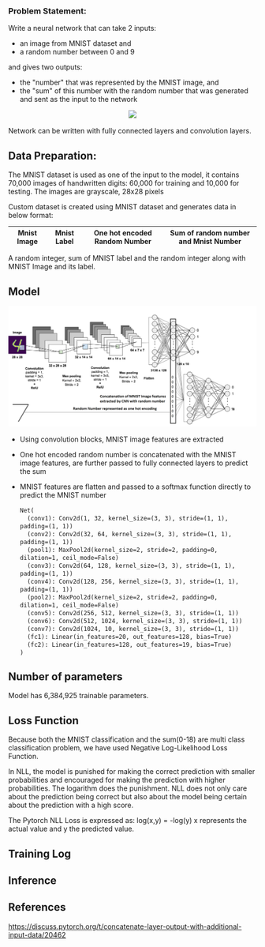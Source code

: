 ### Problem Statement:

Write a neural network that can take 2 inputs:
* an image from MNIST dataset and
* a random number between 0 and 9

and gives two outputs:
* the "number" that was represented by the MNIST image, and
* the "sum" of this number with the random number that was generated and sent as the input to the network

<p align="center"><img src="https://user-images.githubusercontent.com/42609155/118740404-6aee2180-b869-11eb-9a42-d72efbc4f132.png" width="600"></p>

Network can be written with fully connected layers and convolution layers. 


## Data Preparation:

The MNIST dataset is used as one of the input to the model, it contains 70,000 images of handwritten digits: 60,000 for training and 10,000 for testing. The images are grayscale, 28x28 pixels

Custom dataset is created using MNIST dataset and generates data in below format: 

|Mnist Image|Mnist Label|One hot encoded Random Number|Sum of random number and Mnist Number| 
|----|-----|------|-----|

A random integer, sum of MNIST label and the random integer along with MNIST Image and its label. 

## Model

<p align="center"><img src="https://github.com/gkdivya/EVA/blob/7b9feda284e2b2eb7342e1652f7efb5e95206e09/3_PyTorchNeuralNetwork/assets/MNIST_RandomAddition.png" width="800"></p>

* Using convolution blocks, MNIST image features are extracted 
* One hot encoded random number is concatenated with the MNIST image features, are further passed to fully connected layers to predict the sum
* MNIST features are flatten and passed to a softmax function directly to predict the MNIST number

      Net(
        (conv1): Conv2d(1, 32, kernel_size=(3, 3), stride=(1, 1), padding=(1, 1))
        (conv2): Conv2d(32, 64, kernel_size=(3, 3), stride=(1, 1), padding=(1, 1))
        (pool1): MaxPool2d(kernel_size=2, stride=2, padding=0, dilation=1, ceil_mode=False)
        (conv3): Conv2d(64, 128, kernel_size=(3, 3), stride=(1, 1), padding=(1, 1))
        (conv4): Conv2d(128, 256, kernel_size=(3, 3), stride=(1, 1), padding=(1, 1))
        (pool2): MaxPool2d(kernel_size=2, stride=2, padding=0, dilation=1, ceil_mode=False)
        (conv5): Conv2d(256, 512, kernel_size=(3, 3), stride=(1, 1))
        (conv6): Conv2d(512, 1024, kernel_size=(3, 3), stride=(1, 1))
        (conv7): Conv2d(1024, 10, kernel_size=(3, 3), stride=(1, 1))
        (fc1): Linear(in_features=20, out_features=128, bias=True)
        (fc2): Linear(in_features=128, out_features=19, bias=True)
      )

## Number of parameters
Model has 6,384,925 trainable parameters.


## Loss Function
Because both the MNIST classification and the sum(0-18) are multi class classification problem, we have used Negative Log-Likelihood Loss Function.

In NLL, the model is punished for making the correct prediction with smaller probabilities and encouraged for making the prediction with higher probabilities. The logarithm does the punishment. NLL does not only care about the prediction being correct but also about the model being certain about the prediction with a high score. 

The Pytorch NLL Loss is expressed as: log(x,y) = -log(y)
x represents the actual value and y the predicted value.


## Training Log



## Inference



## References

https://discuss.pytorch.org/t/concatenate-layer-output-with-additional-input-data/20462








